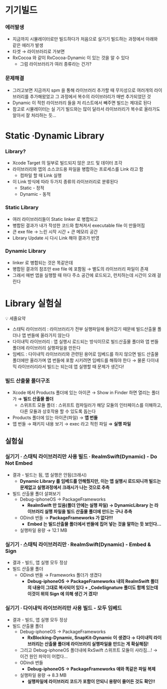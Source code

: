 # 기기빌드

### 에러발생

- 지금까지 시뮬레이터로만 빌드하다가 처음으로 실기기 빌드하는 과정에서 아래와 같은 에러가 발생
- 타겟 → 라이브러리로 가보면
- RxCocoa 와 같이 RxCocoa-Dynamic 이 있는 것을 알 수 있다
    - 그럼 라이브러리가 여러 종류라는 건가?

### 문제해결

- 그러고보면 지금까지 spm 을 통해 라이브러리 추가할 때 무지성으로 여러개의 라이브러리를 추가해왔었고 그 과정에서 복수의 라이브러리가 매번 추가되었던 것
- Dynamic 이 적힌 라이브러리 들을 저 리스트에서 빼주면 빌드는 제대로 된다
- 참고로 시뮬레이터는 실 기기 빌드와는 많이 달라서 라이브러리가 복수로 올라가도 알아서 잘 처리하는 듯…

# Static ∙Dynamic Library

### Library?

- Xcode Target 의 일부로 빌드되지 않은 코드 및 데이터 조각
- 라이브러리와 앱의 소스코드용 파일을 병합하는 프로세스를 Link 라고 함
    - 컴파일 할 때 Link 실행
- 이 Link 방식에 따라 두가지 종류의 라이브러리로 분류된다
    - Static - 정적
    - Dynamic - 동적

### Static Library

- 여러 라이브러리들이 Static linker 로 병합되고
- 병합된 결과가 내가 작성한 코드와 합쳐져서 executable file 이 만들어짐
- 큰 exe file → 느린 시작 시간 + 큰 메모리 공간
- Library Update 시 다시 Link 해야 결과가 반영

### Dynamic Library


- linker 로 병합되는 것은 똑같은데
- 병합된 결과의 참조만 exe file 에 포함됨 → 별도의 라이브러리 파일이 존재
- 그래서 매번 앱을 실행할 때 마다 주소 공간에 로드되고, 런치하는데 시간이 오래 걸린다

# Library 실험실

<aside>
💡 세줄요약

- 스태틱 라이브러리 : 라이브러리가 전부 실행파일에 들어갔기 때문에 빌드산출물 폴더나 앱 번들에 올라가지 않는다
- 다이내믹 라이브러리 : 앱 실행시 로드되는 방식이므로 빌드산출물 폴더와 앱 번들 폴더에 라이브러리 실행파일을 만든다
- 임베드 : 다이내믹 라이브러리와 관련된 용어로 임베드를 하지 않으면 빌드 산출물 폴더에만 올라가며 앱 번들에 포함 시키려면 임베드를 해줘야 한다 → 물론 다이내믹 라이브러리라서 빌드는 되는데 앱 실행할 때 문제가 생긴다!
</aside>

### 빌드 산출물 폴더구조

- Xcode 에서 Products 폴더에 있는 아이콘 → Show in Finder 하면 열리는 폴더가 ⇒ **빌드 산출물 폴더**
    - 스위프트 모듈 폴더 : 스위프트 컴파일러가 해당 모듈의 인터페이스를 이해하고, 다른 모듈과 상호작용 할 수 있도록 돕는다
- Products 폴더에 있는 아이콘(파일) → **앱 번들**
- 앱 번들 → 패키지 내용 보기 → exec 라고 적힌 파일 ⇒ **실행 파일**

## 실험실

### 실기기 ∙ 스태틱 라이브러리만 사용 빌드 ∙ RealmSwift(Dynamic) - Do Not Embed

- 결과 - 빌드는 됨, 앱 실행은 안됨(크래시)
    - **Dynamic Library 를 임베드를 안해줬지만, 이는 앱 실행시 로드되니까 빌드는 문제없고 실행과정에서 크래시가 나는 것으로 추측**
- 빌드 산출물 폴더 살펴보기
    - Debug-iphoneOS → PackageFrameworks
        - **RealmSwift 만 있음(폴더 안에는 실행 파일) → DynamicLibrary 는 라이브러리 실행 파일을 빌드 산출물 폴더에 만드는 구나 추측**
    - ODindi 번들 → **PackageFrameworks 가 없다!!!**
        - **Embed 는 빌드산출물 폴더에서 번들에 집어 넣는 것을 말하는 듯 보인다…**
    - 실행파일 용량 → 12.1 MB

### 실기기 ∙ 스태틱 라이브러리만 ∙ RealmSwift(Dynamic) - Embed & Sign

- 결과 - 빌드, 앱 실행 모두 정상
- 빌드 산출물 폴더
    - ODindi 번들 → Frameworks 폴더가 생겼다
        - **Debug-iphoneOS → PackageFrameworks 내의 RealmSwift 폴더의 내용이 그대로 복사되어 있다 + _CodeSignature 폴더도 함께 있는데 이것이 위의 Sign 에 의해 생긴 거 겠지!**

### 실기기 ∙ 다이내믹 라이브러리만 사용 빌드 - 모두 임베드

- 결과 - 빌드, 앱 실행 모두 정상
- 빌드 산출물 폴더
    - Debug-iphoneOS → PackageFrameworks
        - **RxBlocking-Dynamic, SnapKit-Dynamic 이 생겼다 → 다이내믹 라이브러리는 산출물 폴더에 라이브러리 실행파일을 만드는 게 확실해짐!**
    - 그리고 Debug-iphoneOS 폴더내에 RxSwift 스위프트 모듈이 사라짐…! → 이건 원인 파악이 어렵다…
    - ODindi 번들
        - **Debug-iphoneOS → PackageFrameworks 얘와 똑같은 파일 복제**
    - 실행파일 용량 → 8.3 MB
        - **실행파일에 라이브러리 코드가 포함이 안되니 용량이 줄어든 것도 확인!!**
